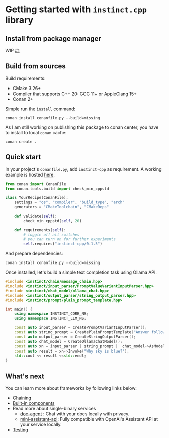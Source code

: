 # Getting started with `instinct.cpp` library

## Install from package manager

WIP [#1](https://github.com/RobinQu/instinct.cpp/issues/1)

## Build from sources

Build requirements:

* CMake 3.26+
* Compiler that supports C++ 20: GCC 11+ or AppleClang 15+
* Conan 2+

Simple run the `install` command:

```shell
conan install conanfile.py --build=missing
```

As I am still working on publishing this package to conan center, you have to install to local `conan` cache:

```
conan create . 
```

## Quick start

In your project's `conanfile.py`, add `instinct-cpp` as requirement. A working example is hosted [here](https://github.com/RobinQu/instinct-cpp-examples/tree/master/quick_start_simple).

```py
from conan import ConanFile
from conan.tools.build import check_min_cppstd

class YourRecipe(ConanFile):
    settings = "os", "compiler", "build_type", "arch"
    generators = "CMakeToolchain", "CMakeDeps"
    
    def validate(self):
        check_min_cppstd(self, 20)

    def requirements(self):
        # toggle off all switches
        # you can turn on for further experiments
        self.requires("instinct-cpp/0.1.5")
```

And prepare dependencies:

```shell
conan install conanfile.py --build=missing
```

Once installed, let's build a simple text completion task using Ollama API.

```c++
#include <instinct/chain/message_chain.hpp>
#include <instinct/input_parser/PromptValueVariantInputParser.hpp>
#include <instinct/chat_model/ollama_chat.hpp>
#include <instinct/output_parser/string_output_parser.hpp>
#include <instinct/prompt/plain_prompt_template.hpp>

int main() {
    using namespace INSTINCT_CORE_NS;
    using namespace INSTINCT_LLM_NS;

    const auto input_parser = CreatePromptVariantInputParser();
    const auto string_prompt = CreatePlainPromptTemplate("Answer following question in one sentence: {question}");
    const auto output_parser = CreateStringOutputParser();
    const auto chat_model = CreateOllamaChatModel();
    const auto xn = input_parser | string_prompt |  chat_model->AsModelFunction() | output_parser;
    const auto result = xn->Invoke("Why sky is blue?");
    std::cout << result <<std::endl;
}
```

## What's next

You can learn more about frameworks by following links below:

* [Chaining](./chaining.md)
* [Built-in components](./components.md)
* Read more about single-binary services
    * [doc-agent](../modules/instinct-apps/doc-agent/README.md) : Chat with your docs locally with privacy.
    * [mini-assistant-api](../modules/instinct-apps/mini-assistant/README.md): Fully compatible with OpenAI's Assistant API at your service locally.
* [Testing](./testing.md)
